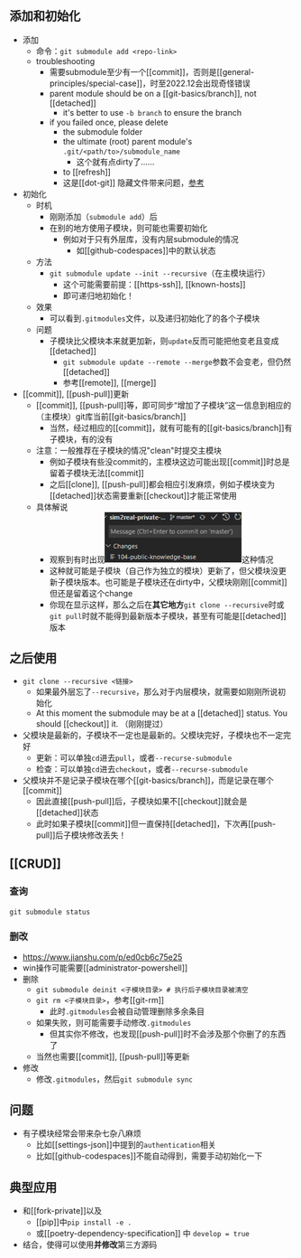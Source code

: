 ## 添加和初始化
- 添加
  - 命令：`git submodule add <repo-link>`
  - troubleshooting
    - 需要submodule至少有一个[[commit]]，否则是[[general-principles/special-case]]，时至2022.12会出现奇怪错误
    - parent module should be on a [[git-basics/branch]], not [[detached]]
      - it's better to use `-b branch` to ensure the branch
    - if you failed once, please delete 
      - the submodule folder
      - the ultimate (root) parent module's `.git/<path/to>/submodule_name`
        - 这个就有点dirty了……
      - to [[refresh]]
      - 这是[[dot-git]] 隐藏文件带来问题，[参考](https://blog.csdn.net/weixin_44622464/article/details/114933261)
- 初始化
  - 时机
    - 刚刚添加（`submodule add`）后
    - 在别的地方使用子模块，则可能也需要初始化
      - 例如对于只有外层库，没有内层submodule的情况
        - 如[[github-codespaces]]中的默认状态
  - 方法
    - `git submodule update --init --recursive`（在主模块运行）
      - 这个可能需要前提：[[https-ssh]], [[known-hosts]]
      - 即可递归地初始化！
  - 效果
    - 可以看到`.gitmodules`文件，以及递归初始化了的各个子模块
  - 问题
    - 子模块比父模块本来就更加新，则`update`反而可能把他变老且变成[[detached]]
      - `git submodule update --remote --merge`参数不会变老，但仍然[[detached]]
      - 参考[[remote]], [[merge]]
- [[commit]], [[push-pull]]更新
  - [[commit]], [[push-pull]]等，即可同步“增加了子模块”这一信息到相应的（主模块）git库当前[[git-basics/branch]]
    - 当然，经过相应的[[commit]]，就有可能有的[[git-basics/branch]]有子模块，有的没有
  - 注意：一般推荐在子模块的情况"clean"时提交主模块
    - 例如子模块有些没commit的，主模块这边可能出现[[commit]]时总是留着子模块无法[[commit]]
    - 之后[[clone]], [[push-pull]]都会相应引发麻烦，例如子模块变为[[detached]]状态需要重新[[checkout]]才能正常使用
  - 具体解说
    - 观察到有时出现![](submodule-update.png)这种情况
    - 这种就可能是子模块（自己作为独立的模块）更新了，但父模块没更新子模块版本。也可能是子模块还在dirty中，父模块刚刚[[commit]]但还是留着这个change
    - 你现在显示这样，那么之后在**其它地方**`git clone --recursive`时或`git pull`时就不能得到最新版本子模块，甚至有可能是[[detached]]版本
## 之后使用
- `git clone --recursive <链接>`
  - 如果最外层忘了`--recursive`，那么对于内层模块，就需要如刚刚所说初始化
  - At this moment the submodule may be at a [[detached]] status. You should [[checkout]] it. （刚刚提过）
- 父模块是最新的，子模块不一定也是最新的。父模块完好，子模块也不一定完好
  - 更新：可以单独`cd`进去`pull`，或者`--recurse-submodule`
  - 检查：可以单独`cd`进去`checkout`，或者`--recurse-submodule`
- 父模块并不是记录子模块在哪个[[git-basics/branch]]，而是记录在哪个[[commit]]
  - 因此直接[[push-pull]]后，子模块如果不[[checkout]]就会是[[detached]]状态
  - 此时如果子模块[[commit]]但一直保持[[detached]]，下次再[[push-pull]]后子模块修改丢失！
## [[CRUD]]
### 查询
`git submodule status`
### 删改
- https://www.jianshu.com/p/ed0cb6c75e25
- win操作可能需要[[administrator-powershell]]
- 删除
   - `git submodule deinit <子模块目录> # 执行后子模块目录被清空`
   - `git rm <子模块目录>`，参考[[git-rm]]
     - 此时`.gitmodules`会被自动管理删除多余条目
   - 如果失败，则可能需要手动修改`.gitmodules`
     - 但其实你不修改，也发现[[push-pull]]时不会涉及那个你删了的东西了
   - 当然也需要[[commit]], [[push-pull]]等更新
- 修改
  - 修改`.gitmodules`，然后`git submodule sync`
## 问题
- 有子模块经常会带来杂七杂八麻烦
  - 比如[[settings-json]]中提到的`authentication`相关
  - 比如[[github-codespaces]]不能自动得到，需要手动初始化一下
## 典型应用
- 和[[fork-private]]以及
  - [[pip]]中`pip install -e .`
  - 或[[poetry-dependency-specification]] 中 `develop = true`
- 结合，使得可以使用**并修改**第三方源码